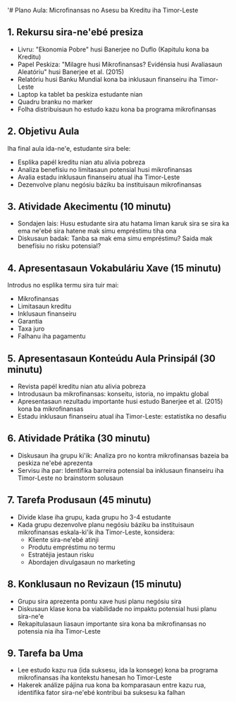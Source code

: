 '# Plano Aula: Microfinansas no Asesu ba Kreditu iha Timor-Leste

## 1. Rekursu sira-ne'ebé presiza

- Livru: "Ekonomia Pobre" husi Banerjee no Duflo (Kapitulu kona ba Kreditu)
- Papel Peskiza: "Milagre husi Mikrofinansas? Evidénsia husi Avaliasaun Aleatóriu" husi Banerjee et al. (2015)
- Relatóriu husi Banku Mundial kona ba inklusaun finanseiru iha Timor-Leste
- Laptop ka tablet ba peskiza estudante nian
- Quadru branku no marker
- Folha distribuisaun ho estudo kazu kona ba programa mikrofinansas

## 2. Objetivu Aula

Iha final aula ida-ne'e, estudante sira bele:
- Esplika papél kreditu nian atu alivia pobreza
- Analiza benefísiu no limitasaun potensial husi mikrofinansas
- Avalia estadu inklusaun finanseiru atual iha Timor-Leste
- Dezenvolve planu negósiu báziku ba instituisaun mikrofinansas

## 3. Atividade Akecimentu (10 minutu)

- Sondajen lais: Husu estudante sira atu hatama liman karuk sira se sira ka ema ne'ebé sira hatene mak simu empréstimu tiha ona
- Diskusaun badak: Tanba sa mak ema simu empréstimu? Saida mak benefísiu no risku potensial?

## 4. Apresentasaun Vokabuláriu Xave (15 minutu)

Introdus no esplika termu sira tuir mai:
- Mikrofinansas
- Limitasaun kreditu
- Inklusaun finanseiru
- Garantia
- Taxa juro
- Falhanu iha pagamentu

## 5. Apresentasaun Konteúdu Aula Prinsipál (30 minutu)

- Revista papél kreditu nian atu alivia pobreza
- Introdusaun ba mikrofinansas: konseitu, istoria, no impaktu global
- Apresentasaun rezultadu importante husi estudo Banerjee et al. (2015) kona ba mikrofinansas
- Estadu inklusaun finanseiru atual iha Timor-Leste: estatístika no desafiu

## 6. Atividade Prátika (30 minutu)

- Diskusaun iha grupu ki'ik: Analiza pro no kontra mikrofinansas bazeia ba peskiza ne'ebé aprezenta
- Servisu iha par: Identifika barreira potensial ba inklusaun finanseiru iha Timor-Leste no brainstorm solusaun

## 7. Tarefa Produsaun (45 minutu)

- Divide klase iha grupu, kada grupu ho 3-4 estudante
- Kada grupu dezenvolve planu negósiu báziku ba instituisaun mikrofinansas eskala-ki'ik iha Timor-Leste, konsidera:
  * Kliente sira-ne'ebé atinji
  * Produtu empréstimu no termu
  * Estratéjia jestaun risku
  * Abordajen divulgasaun no marketing

## 8. Konklusaun no Revizaun (15 minutu)

- Grupu sira aprezenta pontu xave husi planu negósiu sira
- Diskusaun klase kona ba viabilidade no impaktu potensial husi planu sira-ne'e
- Rekapitulasaun liasaun importante sira kona ba mikrofinansas no potensia nia iha Timor-Leste

## 9. Tarefa ba Uma

- Lee estudo kazu rua (ida suksesu, ida la konsege) kona ba programa mikrofinansas iha kontekstu hanesan ho Timor-Leste
- Hakerek análize pájina rua kona ba komparasaun entre kazu rua, identifika fator sira-ne'ebé kontribui ba suksesu ka falhan